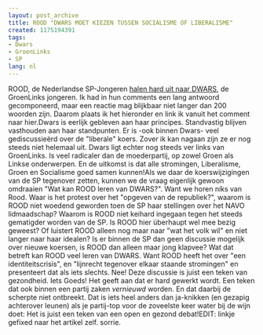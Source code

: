 ```yaml
---
layout: post_archive
title: ROOD "DWARS MOET KIEZEN TUSSEN SOCIALISME OF LIBERALISME"
created: 1175194391
tags:
- Dwars
- GroenLinks
- SP
lang: nl
---
```

ROOD, de Nederlandse SP-Jongeren [halen hard uit naar DWARS](http://rood.sp.nl/discussie/id/559), de GroenLinks jongeren. Ik had in hun comments een lang antwoord gecomponeerd, maar een reactie mag blijkbaar niet langer dan 200 woorden zijn. Daarom plaats ik het hieronder en link ik vanuit het comment naar hier.Dwars is eerlijk gebleven aan haar principes. Standvastig blijven vasthouden aan haar standpunten. Er is -ook binnen Dwars- veel gediscussieërd over de "liberale" koers. Zover ik kan nagaan zijn ze er nog steeds niet helemaal uit. Dwars ligt echter nog steeds ver links van GroenLinks. Is veel radicaler dan de moederpartij, op zowel Groen als Linkse onderwerpen. En de uitkomst is dat alle stromingen, Liberalisme, Groen en Socialisme goed samen kunnen!Als we daar de koerswijzigingen van de SP tegenover zetten, kunnen we de vraag eigenlijk gewoon omdraaien "Wat kan ROOD leren van DWARS?". Want we horen níks van Rood. Waar is het protest over het "opgeven van de republiek?", waarom is ROOD niet woedend geworden toen de SP haar stellingen over het NAVO lidmaadschap? Waarom is ROOD niet keihard ingegaan tegen het steeds gematigder worden van de SP. Is ROOD hier überhaupt wel mee bezig geweest? Of luistert ROOD alleen nog maar naar "wat het volk wil" en niet langer naar haar idealen? Is er binnen de SP dan geen discussie mogelijk over nieuwe koersen, is ROOD dan alleen maar jong klapvee? Wat dat betreft kan ROOD veel leren van DWARS. Want ROOD heeft het over "een identiteitscrisis", en "lijnrecht tegenover elkaar staande stromingen" en presenteert dat als iets slechts. Nee! Deze discussie is juist een teken van gezondheid. Iets Goeds! Het geeft aan dat er hard gewerkt wordt. Een teken dat ook binnen een partij zaken *vernieuwd* worden. En dat daarbij de scherpte niet ontbreekt. Dat is iets heel anders dan ja-knikken (en gezapig achterover leunen) als je partij-top voor de zoveelste keer water bij de wijn doet: Het is juist een teken van een open en gezond debat!EDIT: linkje gefixed naar het artikel zelf. sorrie.
